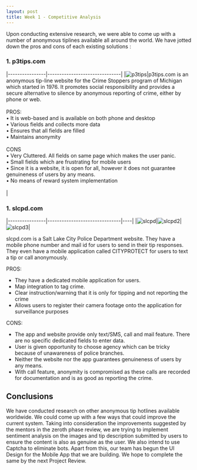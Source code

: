 ```yaml
---
layout: post
title: Week 1 - Competitive Analysis
---
```


Upon conducting extensive research, we were able to come up with a number of anonymous tiplines available all around the world. We have jotted down the pros and cons of each existing solutions :

### 1. p3tips.com

|----------------|-------------------------------|
|![p3tips](https://raw.githubusercontent.com/anonymous-tip-off/anonymous-tip-off.github.io/master/images/week1/p3tips.jpg)|p3tips.com is an anonymous tip-line website for the Crime Stoppers program of Michigan which started in 1976. It promotes social responsibility and provides a secure alternative to silence by anonymous reporting of crime, either by phone or web.<br/><br/> PROS: <br/>• It is web-based and is available on both phone and desktop <br/>• Various fields and collects more data <br/>• Ensures that all fields are filled <br/>• Maintains anonymity<br/><br/>CONS <br/>• Very Cluttered. All fields on same page which makes the user panic. <br/>• Small fields which are frustrating for mobile users <br/>• Since it is a website, it is open for all, however it does not guarantee genuineness of users by any means. <br/>• No means of reward system implementation<br/><br/>|


### 1. slcpd.com

|----------------|-------------------------------|----|
|![slcpd](https://raw.githubusercontent.com/anonymous-tip-off/anonymous-tip-off.github.io/master/images/week1/slcpd.jpg)|![slcpd2](https://raw.githubusercontent.com/anonymous-tip-off/anonymous-tip-off.github.io/master/images/week1/cityprotect1.jpg)|![slcpd3](https://raw.githubusercontent.com/anonymous-tip-off/anonymous-tip-off.github.io/master/images/week1/cityprotect2.jpg)|

slcpd.com is a Salt Lake City Police Department website. They have a mobile phone number and mail id for users to send in their tip responses. They even have a mobile application called CITYPROTECT for users to text a tip or call anonymously.

PROS:
-	They have a dedicated mobile application for users.
-	Map integration to tag crime.
-	Clear instruction/warning that it is only for tipping and not reporting the crime
-	Allows users to register their camera footage onto the application for surveillance purposes

CONS:
-	The app and website provide only text/SMS, call and mail feature. There are no specific dedicated fields to enter data.
-	User is given opportunity to choose agency which can be tricky because of unawareness of police branches. 
-	Neither the website nor the app guarantees genuineness of users by any means.
-	With call feature, anonymity is compromised as these calls are recorded for documentation and is as good as reporting the crime.

## Conclusions 
We have conducted research on other anonymous tip hotlines available worldwide. We could come up with a few ways that could improve the current system. Taking into consideration the improvements suggested by the mentors in the zeroth phase review, we are trying to implement sentiment analysis on the images and tip description submitted by users to ensure the content is also as genuine as the user. We also intend to use Captcha to eliminate bots. Apart from this, our team has begun the UI Design for the Mobile App that we are building. We hope to complete the same by the next Project Review.
